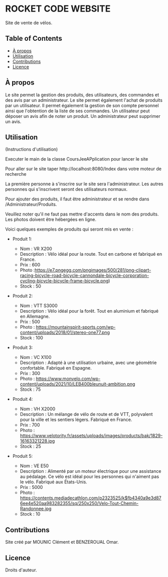 # ROCKET CODE WEBSITE

Site de vente de vélos.

## Table of Contents

- [À propos](#à-propos)
- [Utilisation](#utilisation)
- [Contributions](#contributions)
- [Licence](#licence)

## À propos

Le site permet la gestion des produits, des utilisateurs, des commandes et des avis par un administrateur. Le site permet également l'achat de produits par un utilisateur. Il permet également la gestion de son compte personnel ainsi que l'obtention de la liste de ses commandes. Un utilisateur peut déposer un avis afin de noter un produit. Un administrateur peut supprimer un avis.

## Utilisation

(Instructions d'utilisation)

Executer le main de la classe CoursJeeAPplication pour lancer le site

Pour aller sur le site taper http://localhost:8080/Index dans votre moteur de recherche

La première personne à s'inscrire sur le site sera l'administrateur. Les autres personnes qui s'inscrivent seront des utilisateurs normaux.

Pour ajouter des produits, il faut être administrateur et se rendre dans /Administrateur/Produits.

Veuillez noter qu'il ne faut pas mettre d'accents dans le nom des produits. Les photos doivent être hébergées en ligne.

Voici quelques exemples de produits qui seront mis en vente :

- Produit 1:

  - Nom : VR X200
  - Description : Vélo idéal pour la route. Tout en carbone et fabriqué en France.
  - Prix : 600
  - Photo :https://e7.pngegg.com/pngimages/500/281/png-clipart-racing-bicycle-road-bicycle-cannondale-bicycle-corporation-cycling-bicycle-bicycle-frame-bicycle.png)
  - Stock : 50

- Produit 2:

  - Nom : VTT S3000
  - Description : Vélo idéal pour la forêt. Tout en aluminium et fabriqué en Allemagne.
  - Prix : 500
  - Photo : https://mountainspirit-sports.com/wp-content/uploads/2018/01/stereo-one77.png
  - Stock : 100

- Produit 3:

  - Nom : VC X100
  - Description : Adapté à une utilisation urbaine, avec une géométrie confortable. Fabriqué en Espagne.
  - Prix : 300
  - Photo : https://www.monvelo.com/wp-content/uploads/2021/10/LEB400bleunuit-ambition.png
  - Stock : 75

- Produit 4:

  - Nom : VH X2000
  - Description : Un mélange de vélo de route et de VTT, polyvalent pour la ville et les sentiers légers. Fabriqué en France.
  - Prix : 700
  - Photo : https://www.velotority.fr/assets/uploads/images/products/bak/1829-16163321228.jpg
  - Stock : 25

- Produit 5:

  - Nom : VE E50
  - Description : Alimenté par un moteur électrique pour une assistance au pédalage. Ce vélo est idéal pour les personnes qui n'aiment pas le vélo. Fabriqué aux États-Unis.
  - Prix : 5000
  - Photo : https://contents.mediadecathlon.com/p2323525/k$fb4340a9e3d876ee4e520aa983282355/sq/250x250/Velo-Tout-Chemin-Randonnee.jpg
  - Stock : 10

## Contributions

Site créé par MOUNIC Clément et BENZEROUAL Omar.

## Licence

Droits d'auteur.

